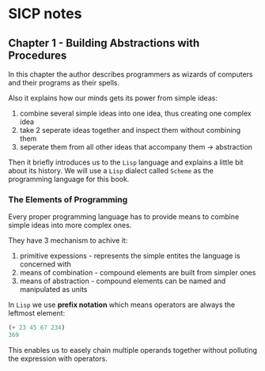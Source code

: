 # SICP notes

## Chapter 1 - Building Abstractions with Procedures

In this chapter the author describes programmers as wizards of computers and their programs as their spells.

Also it explains how our minds gets its power from simple ideas:
1. combine several simple ideas into one idea, thus creating one complex idea
2. take 2 seperate ideas together and inspect them without combining them
3. seperate them from all other ideas that accompany them -> abstraction

Then it briefly introduces us to the `Lisp` language and explains a little bit about its history. We will use a `Lisp` dialect called `Scheme` as the programming language for this book.

### The Elements of Programming
Every proper programming language has to provide means to combine simple ideas into more complex ones.

They have 3 mechanism to achive it:
1. primitive expessions - represents the simple entites the language is concerned with
2. means of combination - compound elements are built from simpler ones
3. means of abstraction - compound elements can be named and manipulated as units

In `Lisp` we use __prefix notation__ which means operators are always the leftmost element:
```lisp
(+ 23 45 67 234)
369
```
This enables us to easely chain multiple operands together without polluting the expression with operators.
